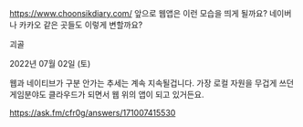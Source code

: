 https://www.choonsikdiary.com/ 앞으로 웹앱은 이런 모습을 띄게 될까요? 네이버나 카카오 같은 곳들도 이렇게 변할까요?

괴골

2022년 07월 02일 (토)

웹과 네이티브가 구분 안가는 추세는 계속 지속될겁니다. 가장 로컬 자원을 무겁게 쓰던 게임분야도 클라우드가 되면서 웹 위의 앱이 되고 있거든요.

https://ask.fm/cfr0g/answers/171007415530

